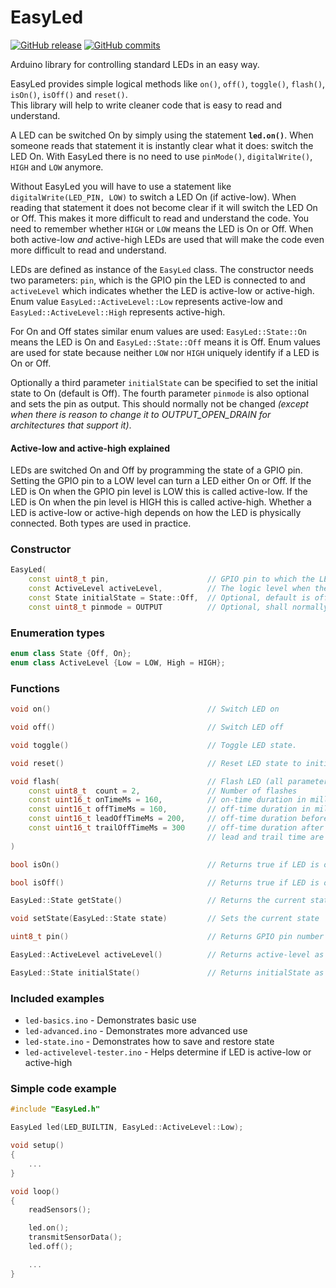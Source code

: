 # EasyLed  

[![GitHub release](https://img.shields.io/github/release/lnlp/EasyLed.svg)](https://github.com/lnlp/EasyLed/releases/latest) [![GitHub commits](https://img.shields.io/github/commits-since/lnlp/EasyLed/v1.1.0.svg)](https://github.com/lnlp/EasyLed/compare/v1.1.0...main)

Arduino library for controlling standard LEDs in an easy way.

EasyLed provides simple logical methods like `on()`, `off()`, `toggle()`, `flash()`, `isOn()`, `isOff()` and `reset()`.<br>
This library will help to write cleaner code that is easy to read and understand.

A LED can be switched On by simply using the statement **`led.on()`**. When someone reads that statement it is instantly clear what it does: switch the LED On. With EasyLed there is no need to use `pinMode()`, `digitalWrite()`, `HIGH` and `LOW` anymore.

Without EasyLed you will have to use a statement like `digitalWrite(LED_PIN, LOW)` to switch a LED On (if active-low). When reading that statement it does not become clear if it will switch the LED On or Off. This makes it more difficult to read and understand the code. You need to remember whether `HIGH` or `LOW` means the LED is On or Off. When both active-low *and* active-high LEDs are used that will make the code even more difficult to read and understand.

LEDs are defined as instance of the `EasyLed` class. The constructor needs two parameters: `pin`, which is the GPIO pin the LED is connected to and `activeLevel` which indicates whether the LED is active-low or active-high. Enum value `EasyLed::ActiveLevel::Low` represents active-low and `EasyLed::ActiveLevel::High` represents active-high.

For On and Off states similar enum values are used: `EasyLed::State::On` means the LED is On and `EasyLed::State::Off` means it is Off. Enum values are used for state because neither `LOW` nor `HIGH` uniquely identify if a LED is On or Off.

Optionally a third parameter `initialState` can be specified to set the initial state to On (default is Off).
The fourth parameter `pinmode` is also optional and sets the pin as output. This should normally not be changed
_(except when there is reason to change it to OUTPUT_OPEN_DRAIN for architectures that support it)_.

#### Active-low and active-high explained  
LEDs are switched On and Off by programming the state of a GPIO pin. Setting the GPIO pin to a LOW level can turn a LED either On or Off. If the LED is On when the GPIO pin level is LOW this is called active-low. If the LED is On when the pin level is HIGH this is called active-high. Whether a LED is active-low or active-high depends on how the LED is physically connected. Both types are used in practice.

### Constructor

```cpp
EasyLed(
    const uint8_t pin,                      // GPIO pin to which the LED is connected.
    const ActiveLevel activeLevel,          // The logic level when the LED is on.
    const State initialState = State::Off,  // Optional, default is off.
    const uint8_t pinmode = OUTPUT          // Optional, shall normally not be changed.      
```   


### Enumeration types

```cpp
enum class State {Off, On};
enum class ActiveLevel {Low = LOW, High = HIGH};
```


### Functions

```cpp
void on()                                   // Switch LED on

void off()                                  // Switch LED off

void toggle()                               // Toggle LED state.

void reset()                                // Reset LED state to initialState.

void flash(                                 // Flash LED (all parameters are optional)
    const uint8_t  count = 2,               // Number of flashes
    const uint16_t onTimeMs = 160,          // on-time duration in milliseconds
    const uint16_t offTimeMs = 160,         // off-time duration in milliseconds
    const uint16_t leadOffTimeMs = 200,     // off-time duration before first flash
    const uint16_t trailOffTimeMs = 300     // off-time duration after last flash
                                            // lead and trail time are only used when LED is on
)

bool isOn()                                 // Returns true if LED is on, false otherwise

bool isOff()                                // Returns true if LED is off, false otherwise

EasyLed::State getState()                   // Returns the current state (On or Off)

void setState(EasyLed::State state)         // Sets the current state

uint8_t pin()                               // Returns GPIO pin number as specified in constructor

EasyLed::ActiveLevel activeLevel()          // Returns active-level as specified in constructor

EasyLed::State initialState()               // Returns initialState as specified in constructor
```

### Included examples

- `led-basics.ino` - Demonstrates basic use
- `led-advanced.ino` - Demonstrates more advanced use
- `led-state.ino` - Demonstrates how to save and restore state
- `led-activelevel-tester.ino` - Helps determine if LED is active-low or active-high


### Simple code example

```cpp
#include "EasyLed.h"

EasyLed led(LED_BUILTIN, EasyLed::ActiveLevel::Low);

void setup() 
{
    ...
}  

void loop() 
{ 
    readSensors();

    led.on();
    transmitSensorData();
    led.off();

    ...
}
```

